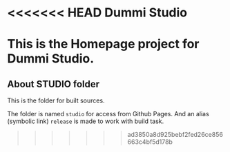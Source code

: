 <<<<<<< HEAD
Dummi Studio
============

This is the Homepage project for Dummi Studio.
=======
About STUDIO folder
-------------------

This is the folder for built sources.

The folder is named `studio` for access from Github Pages.
And an alias (symbolic link) `release` is made to work with build task.
>>>>>>> ad3850a8d925bebf2fed26ce856663c4bf5d178b

